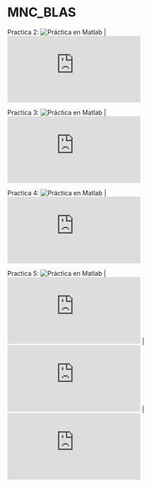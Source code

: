 # MNC_BLAS

Practica 2: ![Práctica en Matlab](https://github.com/Prashant-JT/MNC_BLAS/blob/master/Practica%202/MATLAB/p2.m) | ![Práctica en C++](https://github.com/Prashant-JT/MNC_BLAS/blob/master/Practica%202/C%2B%2B/p2/Practica2.cpp)

Practica 3: ![Práctica en Matlab](https://github.com/Prashant-JT/MNC_BLAS/blob/master/Practica%203/MATLAB/p3.m) | ![Práctica en C++](https://github.com/Prashant-JT/MNC_BLAS/blob/master/Practica%203/C%2B%2B/p3/p3/p3.cpp)

Practica 4: ![Práctica en Matlab](https://github.com/Prashant-JT/MNC_BLAS/blob/master/Practica%204/MATLAB/p4.m) | ![Práctica en C++](https://github.com/Prashant-JT/MNC_BLAS/blob/master/Practica%204/C%2B%2B/p4/Practica4.cpp)

Practica 5: ![Práctica en Matlab](https://github.com/Prashant-JT/MNC_BLAS/blob/master/Practica%205/MATLAB/p5.m) | ![Práctica en C++](https://github.com/Prashant-JT/MNC_BLAS/blob/master/Practica%205/C%2B%2B/p5/p5/p5.cpp) | ![Práctica en Python](https://github.com/Prashant-JT/MNC_BLAS/blob/master/Practica%205/PYTHON/p5.py) | ![Práctica en Java](https://github.com/Prashant-JT/MNC_BLAS/blob/master/Practica%205/JAVA/p5-JAVA/src/practica5_mnc/Practica5_MNC.java)

